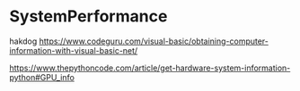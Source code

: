 # SystemPerformance
hakdog
https://www.codeguru.com/visual-basic/obtaining-computer-information-with-visual-basic-net/

https://www.thepythoncode.com/article/get-hardware-system-information-python#GPU_info
